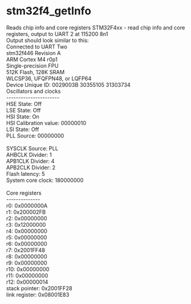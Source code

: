 # stm32f4_getInfo
Reads chip info and core registers
STM32F4xx - read chip info and core registers, output to UART 2 at 115200 8n1<br>
Output should look similar to this:<br>
Connected to UART Two<br>
stm32f446  Revision A<br>
ARM Cortex M4 r0p1<br>
Single-precision FPU<br>
512K Flash, 128K SRAM<br>
WLCSP36, UFQFPN48, or LQFP64<br>
Device Unique ID: 0029003B 30355105 31303734<br>
Oscillators and clocks<br>
----------------------<br>
            HSE State: Off<br>
            LSE State: Off<br>
            HSI State: On<br>
HSI Calibration value: 00000010<br>
            LSI State: Off<br>
           PLL Source: 00000000<br>
<br>
        SYSCLK Source: PLL<br>
       AHBCLK Divider: 1<br>
      APB1CLK Divider: 4<br>
      APB2CLK Divider: 2<br>
        Flash latency: 5<br>
    System core clock: 180000000<br>
<br>
Core registers<br>
--------------<br>
           r0: 0x0000000A<br>
           r1: 0x200002FB<br>
           r2: 0x00000000<br>
           r3: 0x12000000<br>
           r4: 0x00000000<br>
           r5: 0x00000000<br>
           r6: 0x00000000<br>
           r7: 0x2001FF48<br>
           r8: 0x00000000<br>
           r9: 0x00000000<br>
          r10: 0x00000000<br>
          r11: 0x00000000<br>
          r12: 0x00000014<br>
stack pointer: 0x2001FF28<br>
link register: 0x08001E83<br>
<br>
